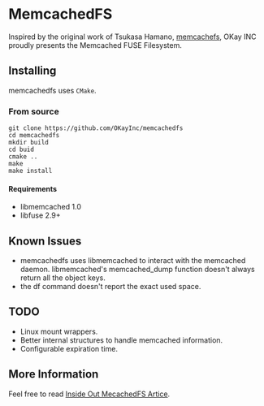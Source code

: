 # MemcachedFS
Inspired by the original work of Tsukasa Hamano, [memcachefs](https://memcachefs.sourceforge.net/), OKay INC proudly presents the Memcached FUSE Filesystem.

## Installing
memcachedfs uses `CMake`.

### From source

    git clone https://github.com/OKayInc/memcachedfs
    cd memcachedfs
    mkdir build
    cd buid
    cmake ..
    make
    make install

#### Requirements
* libmemcached 1.0
* libfuse 2.9+

## Known Issues
* memcachedfs uses libmemcached to interact with the memcached daemon. libmemcached's memcached_dump function doesn't always return all the object keys.
* the df command doesn't report the exact used space.

## TODO
* Linux mount wrappers.
* Better internal structures to handle memcached information.
* Configurable expiration time.

## More Information
Feel free to read [Inside Out MecachedFS Artice](https://inside-out.xyz/projects/memcached-fuse-filesystem.html).
